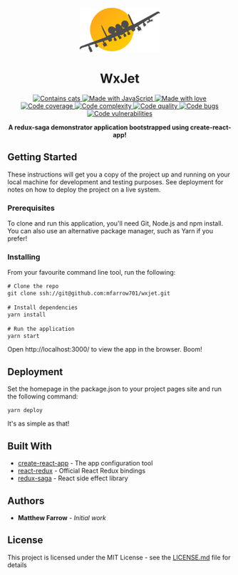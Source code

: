 <p align="center">
  <a href="https://mfarrow701.github.io/wxjet" target="_blank">
    <img alt="WxJet" title="WxJet" src="https://github.com/mfarrow701/wxjet/blob/master/logo.png" width="180">
  </a>
</p>

<h1 align="center"> WxJet </h1> 

<div align="center">
  <!-- Cats -->
 <a href="">
    <img src="https://forthebadge.com/images/badges/contains-cat-gifs.svg"
      alt="Contains cats" title="Contains cats" />
  </a>
  
  <!-- JavaScript -->
 <a href="">
    <img src="https://forthebadge.com/images/badges/made-with-javascript.svg"
      alt="Made with JavaScript" title="Made with JavaScript" />
  </a>
  
  <!-- With love -->
   <a href="">
      <img src="https://forthebadge.com/images/badges/built-with-love.svg"
        alt="Made with love" title="Made with love" />
    </a>
  
</div>

<div align="center">
  <!-- Coverage -->
 <a href="">
    <img src="https://sonarcloud.io/api/badges/measure?key=wxjet&metric=coverage"
      alt="Code coverage" title="Code coverage" />
  </a>
  
  <!-- Complexity -->
   <a href="">
      <img src="https://sonarcloud.io/api/badges/measure?key=wxjet&metric=function_complexity"
        alt="Code complexity" title="Code complexity" />
    </a>
      
  <!-- Quality -->
   <a href="">
      <img src="https://sonarcloud.io/api/badges/gate?key=wxjet"
        alt="Code quality" title="Code quality" />
    </a> 
              
  <!-- Bugs -->
   <a href="">
      <img src="https://sonarcloud.io/api/badges/measure?key=wxjet&metric=bugs"
        alt="Code bugs" title="Code bugs" />
    </a> 
                  
  <!-- Vulnerabilities -->
   <a href="">
      <img src="https://sonarcloud.io/api/badges/measure?key=wxjet&metric=vulnerabilities"
        alt="Code vulnerabilities" title="Code vulnerabilities" />
    </a> 
</div>

<p align="center">
   <strong> A redux-saga demonstrator application bootstrapped using create-react-app!</strong>
</p>

## Getting Started

These instructions will get you a copy of the project up and running on your local machine for development and testing purposes. See deployment for notes on how to deploy the project on a live system.

### Prerequisites

To clone and run this application, you'll need Git, Node.js and npm install. You can also use an alternative package manager, such as Yarn if you prefer!

### Installing

From your favourite command line tool, run the following:

```
# Clone the repo
git clone ssh://git@github.com:mfarrow701/wxjet.git

# Install dependencies
yarn install

# Run the application
yarn start
```

Open http://localhost:3000/ to view the app in the browser. Boom!

## Deployment

Set the homepage in the package.json to your project pages site and run the following command:

```
yarn deploy
```

It's as simple as that! 

## Built With

* [create-react-app](https://github.com/facebook/create-react-app) - The app configuration tool
* [react-redux](https://github.com/reactjs/react-redux) - Official React Redux bindings
* [redux-saga](https://github.com/redux-saga/redux-saga) - React side effect library

## Authors

* **Matthew Farrow** - *Initial work* 

## License

This project is licensed under the MIT License - see the [LICENSE.md](LICENSE.md) file for details